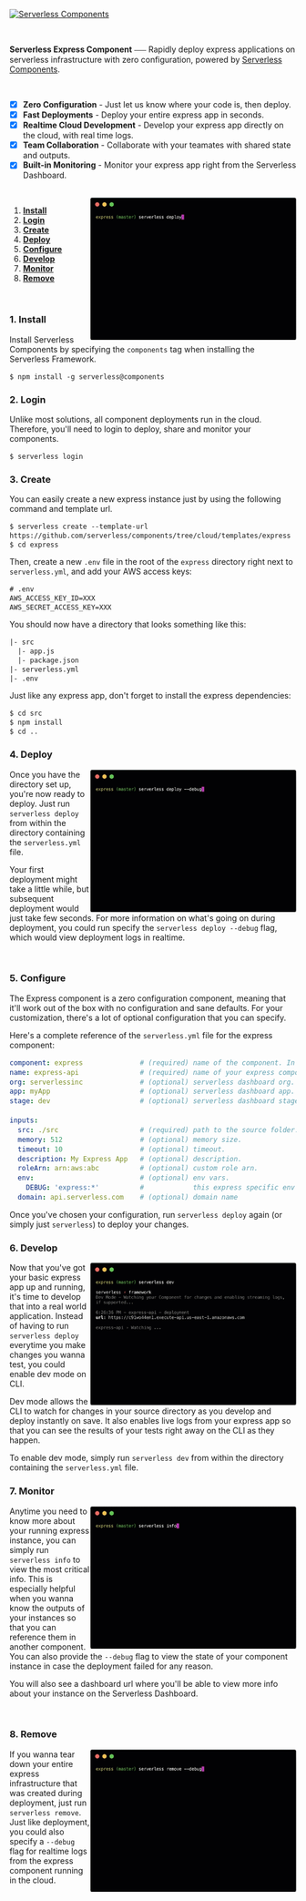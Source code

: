 
[![Serverless Components](https://s3.amazonaws.com/assets.github.serverless/readme-serverless-components-3.gif)](http://serverless.com)

<br/>

**Serverless Express Component** ⎯⎯⎯ Rapidly deploy express applications on serverless infrastructure with zero configuration, powered by [Serverless Components](https://github.com/serverless/components/tree/cloud).

<br/>

- [x] **Zero Configuration** - Just let us know where your code is, then deploy.
- [x] **Fast Deployments** - Deploy your entire express app in seconds.
- [x] **Realtime Cloud Development** - Develop your express app directly on the cloud, with real time logs.
- [x] **Team Collaboration** - Collaborate with your teamates with shared state and outputs.
- [x] **Built-in Monitoring** - Monitor your express app right from the Serverless Dashboard.

<br/>

<img src="/assets/deploy-demo.gif" height="250" align="right">

1. [**Install**](#1-install)
2. [**Login**](#2-login)
3. [**Create**](#3-create)
4. [**Deploy**](#4-deploy)
5. [**Configure**](#5-configure)
6. [**Develop**](#6-develop)
7. [**Monitor**](#7-monitor)
8. [**Remove**](#8-remove)

&nbsp;

### 1. Install

Install Serverless Components by specifying the `components` tag when installing the Serverless Framework.

```
$ npm install -g serverless@components
```


### 2. Login

Unlike most solutions, all component deployments run in the cloud. Therefore, you'll need to login to deploy, share and monitor your components.

```
$ serverless login
```

### 3. Create

You can easily create a new express instance just by using the following command and template url.

```
$ serverless create --template-url https://github.com/serverless/components/tree/cloud/templates/express
$ cd express
```

Then, create a new `.env` file in the root of the `express` directory right next to `serverless.yml`, and add your AWS access keys:

```
# .env
AWS_ACCESS_KEY_ID=XXX
AWS_SECRET_ACCESS_KEY=XXX
```

You should now have a directory that looks something like this:

```
|- src
  |- app.js
  |- package.json
|- serverless.yml  
|- .env
```
Just like any express app, don't forget to install the express dependencies:

```
$ cd src
$ npm install
$ cd ..
```

### 4. Deploy

<img src="/assets/deploy-debug-demo.gif" height="250" align="right">

Once you have the directory set up, you're now ready to deploy. Just run `serverless deploy` from within the directory containing the `serverless.yml` file.

Your first deployment might take a little while, but subsequent deployment would just take few seconds. For more information on what's going on during deployment, you could run specify the `serverless deploy --debug` flag, which would view deployment logs in realtime.

<br/>


### 5. Configure

The Express component is a zero configuration component, meaning that it'll work out of the box with no configuration and sane defaults. For your customization, there's a lot of optional configuration that you can specify.

Here's a complete reference of the `serverless.yml` file for the express component:

```yml
component: express              # (required) name of the component. In that case, it's express.
name: express-api               # (required) name of your express component instance.
org: serverlessinc              # (optional) serverless dashboard org. default is the first org you created during signup.
app: myApp                      # (optional) serverless dashboard app. default is the same as the name property.
stage: dev                      # (optional) serverless dashboard stage. default is dev.

inputs:
  src: ./src                    # (required) path to the source folder.
  memory: 512                   # (optional) memory size.
  timeout: 10                   # (optional) timeout.
  description: My Express App   # (optional) description.
  roleArn: arn:aws:abc          # (optional) custom role arn.
  env:                          # (optional) env vars.
    DEBUG: 'express:*'          #            this express specific env var will print express debug logs.
  domain: api.serverless.com    # (optional) domain name

```

Once you've chosen your configuration, run `serverless deploy` again (or simply just `serverless`) to deploy your changes.

### 6. Develop

<img src="/assets/dev-demo.gif" height="250" align="right">

Now that you've got your basic express app up and running, it's time to develop that into a real world application. Instead of having to run `serverless deploy` everytime you make changes you wanna test, you could enable dev mode on CLI.

Dev mode allows the CLI to watch for changes in your source directory as you develop and deploy instantly on save. It also enables live logs from your express app so that you can see the results of your tests right away on the CLI as they happen.

To enable dev mode, simply run `serverless dev` from within the directory containing the `serverless.yml` file.

### 7. Monitor

<img src="/assets/info-demo.gif" height="250" align="right">

Anytime you need to know more about your running express instance, you can simply run `serverless info` to view the most critical info. This is especially helpful when you wanna know the outputs of your instances so that you can reference them in another component. You can also provide the `--debug` flag to view the state of your component instance in case the deployment failed for any reason.

You will also see a dashboard url where you'll be able to view more info about your instance on the Serverless Dashboard.

<br/>

### 8. Remove

<img src="/assets/remove-demo.gif" height="250" align="right">

If you wanna tear down your entire express infrastructure that was created during deployment, just run `serverless remove`. Just like deployment, you could also specify a `--debug` flag for realtime logs from the express component running in the cloud.
